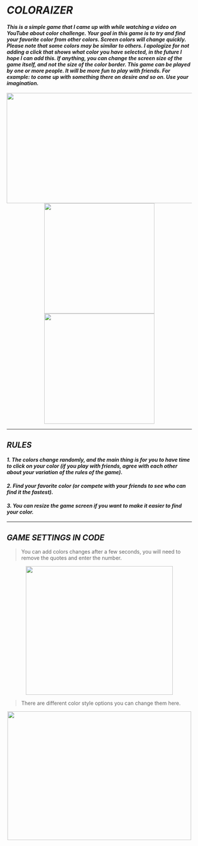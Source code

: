 # ___COLORAIZER___
#### _This is a simple game that I came up with while watching a video on YouTube about color challenge. Your goal in this game is to try and find your favorite color from other colors. Screen colors will change quickly. Please note that some colors may be similar to others. I apologize for not adding a click that shows what color you have selected, in the future I hope I can add this. If anything, you can change the screen size of the game itself, and not the size of the color border. This game can be played by one or more people. It will be more fun to play with friends.  For example: to come up with something there on desire and so on. Use your imagination._

<p align="center">
  <img src = https://user-images.githubusercontent.com/99824788/161806625-e4f30d6f-50be-40d7-829b-1db3453a6760.png width="600" height="300">
  <img src = https://user-images.githubusercontent.com/99824788/161806689-33237c0d-d945-41ab-a9fe-bece72d8d3eb.png width="300" height="300">
  <img src = https://user-images.githubusercontent.com/99824788/161806709-68ea9561-952f-44e1-8947-e404ea5393f4.png width="300" height="300">
</p>

***
## ___RULES___
#### _1. The colors change randomly, and the main thing is for you to have time to click on your color (if you play with friends, agree with each other about your variation of the rules of the game)._
#### _2. Find your favorite color (or compete with your friends to see who can find it the fastest)._
#### _3. You can resize the game screen if you want to make it easier to find your color._
***
## ___GAME SETTINGS IN CODE___
>You can add colors changes after a few seconds, you will need to remove the quotes and enter the number.
<p align="center">
  <img src = https://user-images.githubusercontent.com/99824788/161813387-445ef025-1d9e-4917-833a-2d266a5d1600.png  width="400" height="350">
</p>

>There are different color style options you can change them here.
<p align="center">
  <img src = https://user-images.githubusercontent.com/99824788/161815350-91ae70fe-7894-487d-bcad-146f56812f79.png width="500" height="350">
</p>
